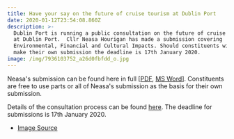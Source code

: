 ```yaml
---
title: Have your say on the future of cruise tourism at Dublin Port
date: 2020-01-12T23:54:08.860Z
description: >-
  Dublin Port is running a public consultation on the future of cruise tourism
  at Dublin Port.  Cllr Neasa Hourigan has made a submission covering
  Environmental, Financial and Cultural Impacts. Should constituents wish to
  make their own submission the deadline is 17th January 2020.
image: /img/7936103752_a26d0fbfdd_o.jpg
---
```

Neasa's submission can be found here in full [[PDF](/docs/DublinPortCruiseShipSubmissionJan2020.pdf), [MS Word](/docs/DublinPortCruiseShipSubmissionJan2020.doc)]. Constituents are free to use parts or all of Neasa's submission as the basis for their own submission.

Details of the consultation process can be found [here](https://www.dublinport.ie/masterplan/cruise-consultation/). The deadline for submissions is 17th January 2020.



* [Image Source](https://www.flickr.com/photos/infomatique/7936103752)
